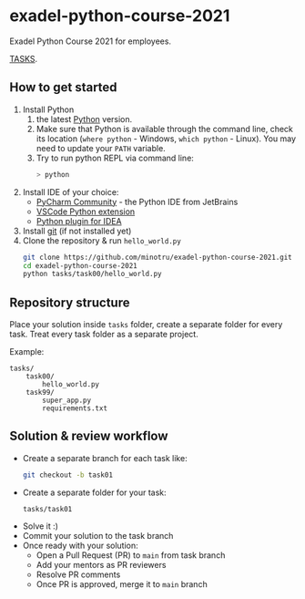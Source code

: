 # exadel-python-course-2021
Exadel Python Course 2021 for employees.

[TASKS](https://docs.google.com/document/d/1EgIJw4_dZehaOURjYDdtZI09jMlQe2AGmfneZUgxfDM/edit?usp=sharing).

## How to get started
1. Install Python
    1. the latest [Python](https://www.python.org/downloads/) version.
    2. Make sure that Python is available through the command line, check its location (`where python`  - Windows, `which python` - Linux). You may need to update your `PATH` variable.
    3. Try to run python REPL via command line:
        ```bash
        > python
        ``` 
2. Install IDE of your choice:
    * [PyCharm Community](http://www.jetbrains.com/pycharm/download) - the Python IDE from JetBrains
    * [VSCode Python extension](https://code.visualstudio.com/docs/languages/python)
    * [Python plugin for IDEA](https://www.jetbrains.com/help/idea/plugin-overview.html)
3. Install [git](https://git-scm.com/downloads) (if not installed yet)
4. Clone the repository & run `hello_world.py` 
    ```bash
    git clone https://github.com/minotru/exadel-python-course-2021.git
    cd exadel-python-course-2021
    python tasks/task00/hello_world.py
    ```
## Repository structure
Place your solution inside `tasks` folder, create a separate folder for every task. Treat every task folder as a separate project.

Example:
```
tasks/
    task00/
        hello_world.py
    task99/
        super_app.py
        requirements.txt
```

## Solution & review workflow
* Create a separate branch for each task like:
    ```bash
    git checkout -b task01
    ```
* Create a separate folder for your task:
    ```
    tasks/task01
    ```
* Solve it :)
* Commit your solution to the task branch
* Once ready with your solution:
    * Open a Pull Request (PR) to `main` from task branch
    * Add your mentors as PR reviewers
    * Resolve PR comments
    * Once PR is approved, merge it to `main` branch